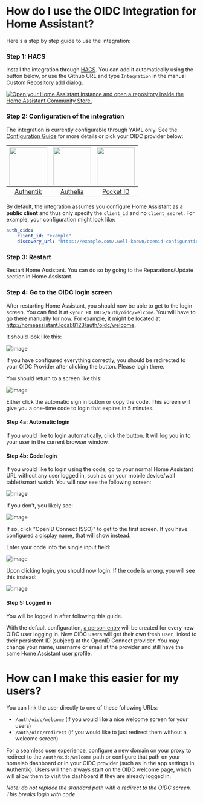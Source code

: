 # How do I use the OIDC Integration for Home Assistant?

Here's a step by step guide to use the integration:

### Step 1: HACS
Install the integration through [HACS](https://hacs.xyz/). You can add it automatically using the button below, or use the Github URL and type `Integration` in the manual Custom Repository add dialog.

[![Open your Home Assistant instance and open a repository inside the Home Assistant Community Store.](https://my.home-assistant.io/badges/hacs_repository.svg)](https://my.home-assistant.io/redirect/hacs_repository/?owner=christiaangoossens&repository=hass-oidc-auth&category=Integration)


### Step 2: Configuration of the integration
The integration is currently configurable through YAML only. See the [Configuration Guide](./docs/configuration.md) for more details or pick your OIDC provider below:

| <img src="https://goauthentik.io/img/icon_top_brand_colour.svg" width="100"> | <img src="https://www.authelia.com/images/branding/logo-cropped.png" width="100"> | <img src="https://github.com/user-attachments/assets/4ceb2708-9f29-4694-b797-be833efce17d" width="100"> |
|:-----------------------------------------------------------------------------------------:|:-------------------------------------------------------------------------------------:|:---------------------------------------------------------------------------------------:|
| [Authentik](./provider-configurations/authentik.md)                                       | [Authelia](./provider-configurations/authelia.md)                                     | [Pocket ID](./provider-configurations/pocket-id.md)                                     |

By default, the integration assumes you configure Home Assistant as a **public client** and thus only specify the `client_id` and no `client_secret`. For example, your configuration might look like:

```yaml
auth_oidc:
    client_id: "example"
    discovery_url: "https://example.com/.well-known/openid-configuration"
```

### Step 3: Restart
Restart Home Assistant. You can do so by going to the Reparations/Update section in Home Assistant.

### Step 4: Go to the OIDC login screen
After restarting Home Assistant, you should now be able to get to the login screen. You can find it at `<your HA URL>/auth/oidc/welcome`. You will have to go there manually for now. For example, it might be located at http://homeassistant.local:8123/auth/oidc/welcome.

It should look like this:

![image](https://github.com/user-attachments/assets/7320b7d3-b9f9-4268-ba1f-4deb0c6805ea)

If you have configured everything correctly, you should be redirected to your OIDC Provider after clicking the button. Please login there.

You should return to a screen like this:

![image](https://github.com/user-attachments/assets/d9c305bd-4a93-4a97-ae55-dba6361d92c8)

Either click the automatic sign in button or copy the code.
This screen will give you a one-time code to login that expires in 5 minutes.

#### Step 4a: Automatic login
If you would like to login automatically, click the button. It will log you in to your user in the current browser window.

#### Step 4b: Code login
If you would like to login using the code, go to your normal Home Assistant URL without any user logged in, such as on your mobile device/wall tablet/smart watch. You will now see the following screen:

![image](https://github.com/user-attachments/assets/4ed2b408-53e4-429e-920a-7628ddbcfc02)

If you don't, you likely see:

![image](https://github.com/user-attachments/assets/80629c60-793e-4933-8b45-283234798ffb)

If so, click "OpenID Connect (SSO)" to get to the first screen. If you have configured a [display name](./configuration.md#configuring-a-display-name-for-your-oidc-provider), that will show instead.

Enter your code into the single input field:

![image](https://github.com/user-attachments/assets/f031a41c-5a85-44b8-8517-3feabaa44fd5)

Upon clicking login, you should now login.
If the code is wrong, you will see this instead:

![image](https://github.com/user-attachments/assets/317d20e4-0e10-40f7-bb68-5cf456faf87d)

#### Step 5: Logged in
You will be logged in after following this guide.

With the default configuration, [a person entry](https://www.home-assistant.io/integrations/person/) will be created for every new OIDC user logging in. New OIDC users will get their own fresh user, linked to their persistent ID (subject) at the OpenID Connect provider. You may change your name, username or email at the provider and still have the same Home Assistant user profile.

# How can I make this easier for my users?

You can link the user directly to one of these following URLs:

- `/auth/oidc/welcome` (if you would like a nice welcome screen for your users)
- `/auth/oidc/redirect` (if you would like to just redirect them without a welcome screen)

For a seamless user experience, configure a new domain on your proxy to redirect to the `/auth/oidc/welcome` path or configure that path on your homelab dashboard or in your OIDC provider (such as in the app settings in Authentik). Users will then always start on the OIDC welcome page, which will allow them to visit the dashboard if they are already logged in.

*Note: do not replace the standard path with a redirect to the OIDC screen. This breaks login with code.*